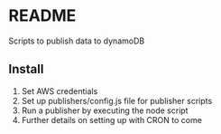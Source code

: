 # README
Scripts to publish data to dynamoDB

## Install
1. Set AWS credentials
1. Set up publishers/config.js file for publisher scripts
1. Run a publisher by executing the node script
1. Further details on setting up with CRON to come
